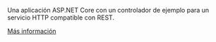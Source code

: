 ﻿Una aplicación ASP.NET Core con un controlador de ejemplo para un servicio HTTP compatible con REST.

[Más información](https://docs.microsoft.com/aspnet/core/tutorials/first-web-api?view=aspnetcore-2.2)
